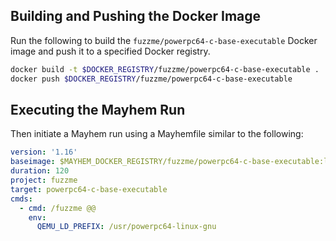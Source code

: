 ## Building and Pushing the Docker Image

Run the following to build the `fuzzme/powerpc64-c-base-executable` Docker image and push it to a specified Docker registry.

```sh
docker build -t $DOCKER_REGISTRY/fuzzme/powerpc64-c-base-executable .
docker push $DOCKER_REGISTRY/fuzzme/powerpc64-c-base-executable
```

## Executing the Mayhem Run

Then initiate a Mayhem run using a Mayhemfile similar to the following:

```yaml
version: '1.16'
baseimage: $MAYHEM_DOCKER_REGISTRY/fuzzme/powerpc64-c-base-executable:latest
duration: 120
project: fuzzme
target: powerpc64-c-base-executable
cmds:
  - cmd: /fuzzme @@
    env:
      QEMU_LD_PREFIX: /usr/powerpc64-linux-gnu
```
